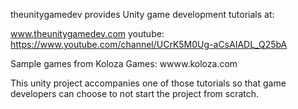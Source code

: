theunitygamedev provides Unity game development tutorials at:

www.theunitygamedev.com 
youtube: https://www.youtube.com/channel/UCrK5M0Ug-aCsAIADL_Q25bA

Sample games from Koloza Games: wwww.koloza.com

This unity project accompanies one of those tutorials so that game developers can choose to not start the project from scratch.